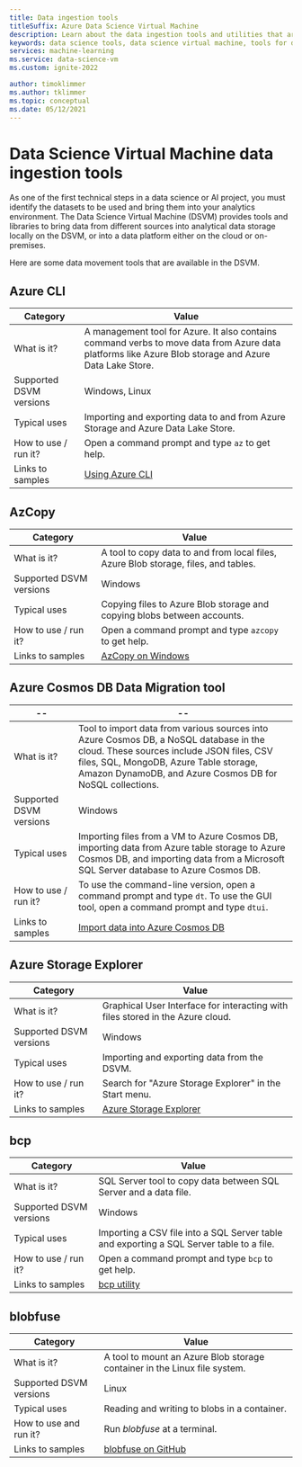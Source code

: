 ```yaml
---
title: Data ingestion tools
titleSuffix: Azure Data Science Virtual Machine 
description: Learn about the data ingestion tools and utilities that are preinstalled on the Data Science Virtual Machine.
keywords: data science tools, data science virtual machine, tools for data science, linux data science
services: machine-learning
ms.service: data-science-vm
ms.custom: ignite-2022

author: timoklimmer
ms.author: tklimmer
ms.topic: conceptual
ms.date: 05/12/2021
---
```


# Data Science Virtual Machine data ingestion tools

As one of the first technical steps in a data science or AI project, you must identify the datasets to be used and bring them into your analytics environment. The Data Science Virtual Machine (DSVM) provides tools and libraries to bring data from different sources into analytical data storage locally on the DSVM, or into a data platform either on the cloud or on-premises.

Here are some data movement tools that are available in the DSVM.

## Azure CLI

| Category | Value |
|--|--|
| What is it? | A management tool for Azure. It also contains command verbs to move data from Azure data platforms like Azure Blob storage and Azure Data Lake Store. |
| Supported DSVM versions | Windows, Linux |
| Typical uses | Importing and exporting data to and from Azure Storage and Azure Data Lake Store. |
| How to use / run it? | Open a command prompt and type `az` to get help. |
| Links to samples | [Using Azure CLI](/cli/azure) |


## AzCopy

| Category | Value |
|--|--|
| What is it? | A tool to copy data to and from local files, Azure Blob storage, files, and tables. |
| Supported DSVM versions | Windows |
| Typical uses | Copying files to Azure Blob storage and copying blobs between accounts. |
| How to use / run it? | Open a command prompt and type `azcopy` to get help. |
| Links to samples | [AzCopy on Windows](../../storage/common/storage-use-azcopy-v10.md) |


## Azure Cosmos DB Data Migration tool

|--|--|
| ------------- | ------------- |
| What is it? | Tool to import data from various sources into Azure Cosmos DB, a NoSQL database in the cloud. These sources include JSON files, CSV files, SQL, MongoDB, Azure Table storage, Amazon DynamoDB, and Azure Cosmos DB for NoSQL collections. |
| Supported DSVM versions | Windows |
| Typical uses | Importing files from a VM to Azure Cosmos DB, importing data from Azure table storage to Azure Cosmos DB, and importing data from a Microsoft SQL Server database to Azure Cosmos DB. |
| How to use / run it? | To use the command-line version, open a command prompt and type `dt`. To use the GUI tool, open a command prompt and type `dtui`. |
| Links to samples | [Import data into Azure Cosmos DB](../../cosmos-db/import-data.md) |

## Azure Storage Explorer

| Category | Value |
|--|--|
| What is it? | Graphical User Interface for interacting with files stored in the Azure cloud. |
| Supported DSVM versions | Windows |
| Typical uses | Importing and exporting data from the DSVM. |
| How to use / run it? | Search for "Azure Storage Explorer" in the Start menu. |
| Links to samples | [Azure Storage Explorer](vm-do-ten-things.md#access-azure-data-and-analytics-services) |

## bcp

| Category | Value |
|--|--|
| What is it? | SQL Server tool to copy data between SQL Server and a data file. |
| Supported DSVM versions | Windows |
| Typical uses | Importing a CSV file into a SQL Server table and exporting a SQL Server table to a file. |
| How to use / run it? | Open a command prompt and type `bcp` to get help. |
| Links to samples | [bcp utility](/sql/tools/bcp-utility) |

## blobfuse

| Category | Value |
|--|--|
| What is it? | A tool to mount an Azure Blob storage container in the Linux file system. |
| Supported DSVM versions | Linux |
| Typical uses | Reading and writing to blobs in a container. |
| How to use and run it? | Run _blobfuse_ at a terminal. |
| Links to samples | [blobfuse on GitHub](https://github.com/Azure/azure-storage-fuse) |
